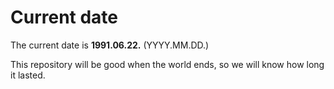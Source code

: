 # Current date

The current date is **1991.06.22.** (YYYY.MM.DD.)

This repository will be good when the world ends, so we will know how long it lasted.